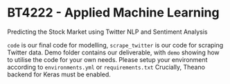 # BT4222 - Applied Machine Learning
Predicting the Stock Market using Twitter NLP and Sentiment Analysis

`code` is our final code for modelling, `scrape_twitter` is our code for scraping Twitter data. Demo folder contains our deliverable, with `demo` showing how to utilise the code for your own needs. Please setup your environment according to `environments.yml` or `requirements.txt` Crucially, Theano backend for Keras must be enabled.
